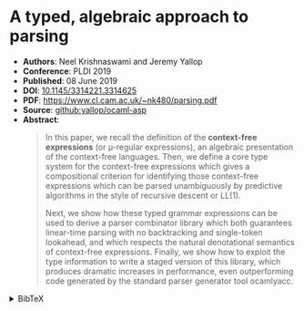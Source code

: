 # A typed, algebraic approach to parsing

- **Authors**: Neel Krishnaswami and Jeremy Yallop
- **Conference**: PLDI 2019
- **Published**: 08 June 2019
- **DOI**: [10.1145/3314221.3314625](https://doi.org/10.1145/3314221.3314625)
- **PDF**: <https://www.cl.cam.ac.uk/~nk480/parsing.pdf>
- **Source**: [github:yallop/ocaml-asp](https://github.com/yallop/ocaml-asp)
- **Abstract**:
  > In this paper, we recall the definition of the **context-free expressions**
  > (or µ-regular expressions), an algebraic presentation of the context-free
  > languages. Then, we define a core type system for the context-free
  > expressions which gives a compositional criterion for identifying those
  > context-free expressions which can be parsed unambiguously by predictive
  > algorithms in the style of recursive descent or LL(1).
  >
  > Next, we show how these typed grammar expressions can be used to derive a
  > parser combinator library which both guarantees linear-time parsing with no
  > backtracking and single-token lookahead, and which respects the natural
  > denotational semantics of context-free expressions. Finally, we show how to
  > exploit the type information to write a staged version of this library,
  > which produces dramatic increases in performance, even outperforming code
  > generated by the standard parser generator tool ocamlyacc.

<!-- markdownlint-disable no-inline-html -->
<details>
<summary>BibTeX</summary>

```bibtex
@inproceedings{10.1145/3314221.3314625,
  author = {Krishnaswami, Neelakantan R. and Yallop, Jeremy},
  title = {A typed, algebraic approach to parsing},
  year = {2019},
  isbn = {9781450367127},
  publisher = {Association for Computing Machinery},
  address = {New York, NY, USA},
  url = {https://doi.org/10.1145/3314221.3314625},
  doi = {10.1145/3314221.3314625},
  abstract = {In this paper, we recall the definition of the context-free
  expressions (or µ-regular expressions), an algebraic presentation of the
  context-free languages. Then, we define a core type system for the context-free
  expressions which gives a compositional criterion for identifying those
  context-free expressions which can be parsed unambiguously by predictive
  algorithms in the style of recursive descent or LL(1). Next, we show how these
  typed grammar expressions can be used to derive a parser combinator library
  which both guarantees linear-time parsing with no backtracking and single-token
  lookahead, and which respects the natural denotational semantics of context-free
  expressions. Finally, we show how to exploit the type information to write a
  staged version of this library, which produces dramatic increases in
  performance, even outperforming code generated by the standard parser generator
  tool ocamlyacc.},
  booktitle = {Proceedings of the 40th ACM SIGPLAN Conference on Programming Language Design and Implementation},
  pages = {379–393},
  numpages = {15},
  keywords = {Kleene algebra, context-free languages, parsing, type theory},
  location = {Phoenix, AZ, USA},
  series = {PLDI 2019}
}
```

</details>
<!-- markdownlint-restore -->
